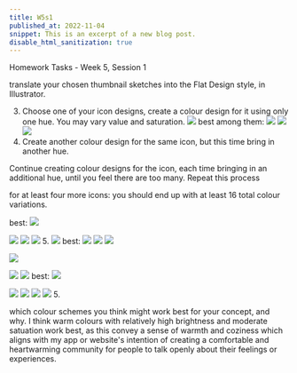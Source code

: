 ```yaml
---
title: W5s1
published_at: 2022-11-04
snippet: This is an excerpt of a new blog post.
disable_html_sanitization: true
---
```


Homework Tasks - Week 5, Session 1

translate your chosen thumbnail sketches into the Flat Design style, in Illustrator. 

3. Choose one of your icon designs, create a colour design for it 
using only one hue. You may vary  value and saturation.
![ ](w5s1/1.png)
best among them:
![ ](w5s1/2.png)
![ ](w5s1/3.png)
![ ](w5s1/red.png)
4. Create another colour design for the same icon, but this time bring in 
another hue.

Continue creating colour designs for the icon, each time bringing in an additional hue, until you feel there are too many. Repeat this process 

for at least four more icons:
 you should end up with at least
 16 total colour variations.


best:
![ ](w5s1/17.png)

![ ](w5s1/16.png)
![ ](w5s1/15.png)
![ ](w5s1/18.png)
5. 
![ ](w5s1/5.png)
best:
![ ](w5s1/6.png)
![ ](w5s1/7.png)
![ ](w5s1/8.png)

![ ](w5s1/10.png)

![ ](w5s1/11.png)
![ ](w5s1/12.png)
best:
![ ](w5s1/13.png)


![ ](w5s1/17.png)
![ ](w5s1/16.png)
![ ](w5s1/15.png)
![ ](w5s1/18.png)
5. 

which colour schemes you think might work best for your concept, and why.
I think warm colours with relatively high brightness and moderate satuation work best, as this convey a sense of warmth and coziness which aligns with my app or website's intention of creating a comfortable and heartwarming community for people to talk openly about their feelings or experiences.

